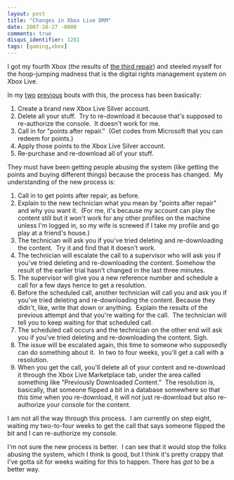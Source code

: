 ```yaml
---
layout: post
title: "Changes in Xbox Live DRM"
date: 2007-10-27 -0800
comments: true
disqus_identifier: 1281
tags: [gaming,xbox]
---
```

I got my fourth Xbox (the results of [the third
repair](/archive/2007/09/21/on-to-xbox-360-number-four.aspx)) and
steeled myself for the hoop-jumping madness that is the digital rights
management system on Xbox Live.

In my [two](/archive/2006/08/10/xbox-live-arcade-got-drm-all-wrong.aspx)
[previous](/archive/2007/04/27/xbox-live-marketplace-still-has-drm-troubles.aspx)
bouts with this, the process has been basically:

1. Create a brand new Xbox Live Silver account.
2. Delete all your stuff.  Try to re-download it because that's
    supposed to re-authorize the console.  It doesn't work for me.
3. Call in for "points after repair."  (Get codes from Microsoft
    that you can redeem for points.)
4. Apply those points to the Xbox Live Silver account.
5. Re-purchase and re-download all of your stuff.

They must have been getting people abusing the system (like getting the
points and buying different things) because the process has changed.  My
understanding of the new process is:

1. Call in to get points after repair, as before.
2. Explain to the new technician what you mean by "points after repair"
    and why you want it.  (For me, it's because my account can play the
    content still but it won't work for any other profiles on the
    machine unless I'm logged in, so my wife is screwed if I take my
    profile and go play at a friend's house.)
3. The technician will ask you if you've tried deleting and
    re-downloading the content.  Try it and find that it doesn't work.
4. The technician will escalate the call to a supervisor who will ask
    you if you've tried deleting and re-downloading the content.
    Somehow the result of the earlier trial hasn't changed in the last
    three minutes.
5. The supervisor will give you a new reference number and schedule a
    call for a few days hence to get a resolution.
6. Before the scheduled call, another technician will call you and ask
    you if you've tried deleting and re-downloading the content.
    Because they didn't, like, write that down or anything.  Explain the
    results of the previous attempt and that you're waiting for the
    call.  The technician will tell you to keep waiting for that
    scheduled call.
7. The scheduled call occurs and the technician on the other end will
    ask you if you've tried deleting and re-downloading the content.
    Sigh.
8. The issue will be escalated again, this time to someone who
    supposedly can do something about it.  In two to four weeks, you'll
    get a call with a resolution.
9. When you get the call, you'll delete all of your content and
    re-download it through the Xbox Live Marketplace tab, under the area
    called something like "Previously Downloaded Content."  The
    resolution is, basically, that someone flipped a bit in a database
    somewhere so that *this time* when you re-download, it will not just
    re-download but also re-authorize your console for the content.

I am not all the way through this process.  I am currently on step
eight, waiting my two-to-four weeks to get the call that says someone
flipped the bit and I can re-authorize my console.

I'm not sure the new process is better.  I can see that it would stop
the folks abusing the system, which I think is good, but I think it's
pretty crappy that I've gotta sit for weeks waiting for this to happen.
There has *got* to be a better way.
